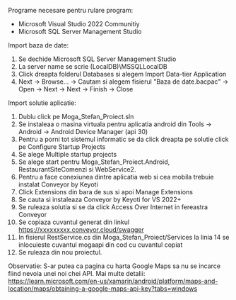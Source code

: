 Programe necesare pentru rulare program:
* Microsoft Visual Studio 2022 Communitiy
* Microsoft SQL Server Management Studio

Import baza de date:
1. Se dechide Microsoft SQL Server Management Studio
2. La server name se scrie (LocalDB)\MSSQLLocalDB
3. Click dreapta folderul Databases si alegem Import Data-tier Application
4. Next -> Browse... -> Cautam si alegem fisierul "Baza de date.bacpac" -> Open -> Next -> Next -> Finish -> Close

Import solutie aplicatie:
1. Dublu click pe Moga_Stefan_Proiect.sln
2. Se instaleaa o masina virtuala pentru aplicatia android din Tools -> Android -> Android Device Manager (api 30)
3. Pentru a porni tot sistemul informatic se da click dreapta pe solutie click pe Configure Startup Projects
4. Se alege Multiple startup projects
5. Se alege start pentru Moga_Stefan_Proiect.Android, RestaurantSiteComenzi si WebService2.
6. Pentru a face conexiunea dintre aplicatia web si cea mobila trebuie instalat Conveyor by Keyoti
7. Click Extensions din bara de sus si apoi Manage Extensions
8. Se cauta si instaleaza Conveyor by Keyoti for VS 2022+
9. Se ruleaza solutia si se da click Access Over Internet in fereastra Conveyor
10. Se copiaza cuvantul generat din linkul https://xxxxxxxxx.conveyor.cloud/swagger 
11. In fisierul RestService.cs din Moga_Stefan_Proiect/Services la linia 14 se inlocuieste cuvantul mogaapi din cod cu cuvantul copiat
12. Se ruleaza din nou proiectul.

Observatie: S-ar putea ca pagina cu harta Google Maps sa nu se incarce fiind nevoia unei noi chei API. Mai multe detalii:
https://learn.microsoft.com/en-us/xamarin/android/platform/maps-and-location/maps/obtaining-a-google-maps-api-key?tabs=windows

